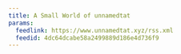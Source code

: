 ```yaml
---
title: A Small World of unnamedtat
params:
  feedlink: https://www.unnamedtat.xyz/rss.xml
  feedid: 4dc64dcabe58a2499889d186e4d736f9
---
```

